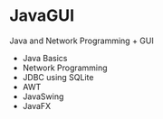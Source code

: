 # JavaGUI
Java and Network Programming + GUI
- Java Basics
- Network Programming
- JDBC using SQLite
- AWT
- JavaSwing
- JavaFX
